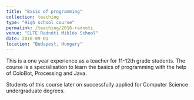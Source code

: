 ```yaml
---
title: "Basic of programming"
collection: teaching
type: "High school course"
permalink: /teaching/2016-radnoti
venue: "ELTE Radnóti Miklós School"
date: 2016-09-01
location: "Budapest, Hungary"
---
```


This is a one year experience as a teacher for 11-12th grade students. The course is a specialisation to learn the basics of programming with the help of ColoBot, Processing and Java.

Students of this course later on successfully applied for Computer Science undergraduate degrees.